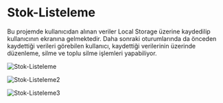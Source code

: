 # Stok-Listeleme

Bu projemde kullanıcıdan alınan veriler Local Storage üzerine kaydedilip kullanıcının ekranına gelmektedir. Daha sonraki oturumlarında da önceden kaydettiği verileri görebilen kullanıcı, kaydettiği verilerinin üzerinde düzenleme, silme ve toplu silme işlemleri yapabiliyor.

![Stok-Listeleme](https://user-images.githubusercontent.com/103066696/218101711-93bc70d9-a14c-4184-a045-b3fb93bbce35.jpg)

![Stok-Listeleme2](https://user-images.githubusercontent.com/103066696/218101754-39f6dd23-33fc-46ab-b00a-ce9adc503670.jpg)

![Stok-Listeleme3](https://user-images.githubusercontent.com/103066696/218101771-8ab7e85a-f2d4-4f9a-b95a-f597e043e46a.jpg)
